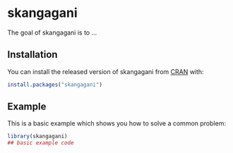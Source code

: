 
# skangagani

<!-- badges: start -->
<!-- badges: end -->

The goal of skangagani is to ...

## Installation

You can install the released version of skangagani from [CRAN](https://CRAN.R-project.org) with:

``` r
install.packages("skangagani")
```

## Example

This is a basic example which shows you how to solve a common problem:

``` r
library(skangagani)
## basic example code
```

